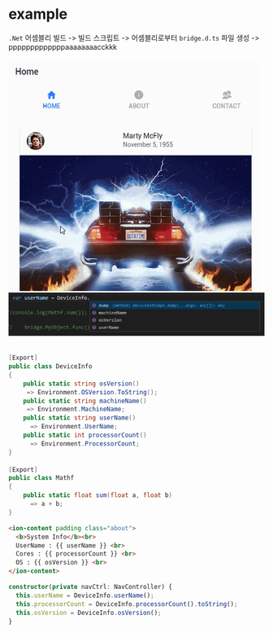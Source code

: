 example
====
`.Net` 어셈블리 빌드 -> 빌드 스크립트 -> 어셈블리로부터 `bridge.d.ts` 파일 생성 -> pppppppppppppaaaaaaaacckkk<br><br>
![ex](example.gif)<br>
![ex](aa.png)<br>
<Br>
```cs
[Export]
public class DeviceInfo
{
    public static string osVersion()
     => Environment.OSVersion.ToString();
    public static string machineName()
     => Environment.MachineName;
    public static string userName()
      => Environment.UserName;
    public static int processorCount()
      => Environment.ProcessorCount;
}

[Export]
public class Mathf
{
    public static float sum(float a, float b) 
      => a + b;
}
```
```html
<ion-content padding class="about">
  <b>System Info</b><br>
  UserName : {{ userName }} <br>
  Cores : {{ processorCount }} <br>
  OS : {{ osVersion }} <br>
</ion-content>
```
```typescript
constructor(private navCtrl: NavController) {
  this.userName = DeviceInfo.userName();
  this.processorCount = DeviceInfo.processorCount().toString();
  this.osVersion = DeviceInfo.osVersion();
}
```
